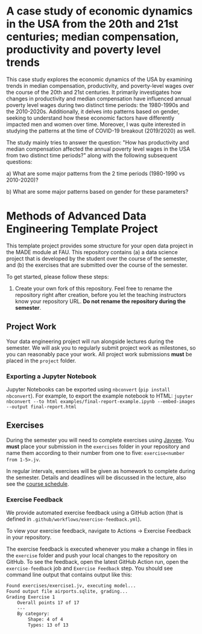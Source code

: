 # A case study of economic dynamics in the USA from the 20th and 21st centuries; median compensation, productivity and poverty level trends   
This case study explores the economic dynamics of the USA by examining trends in median compensation, productivity, and poverty-level wages over the course of the 20th and 21st centuries. It primarily investigates how changes in productivity and median compensation have influenced annual poverty level wages during two distinct time periods: the 1980-1990s and the 2010-2020s. Additionally, it delves into patterns based on gender, seeking to understand how these economic factors have differently impacted men and women over time. Moreover, I was quite interested in studying the patterns at the time of COVID-19 breakout (2019/2020) as well. 

The study mainly tries to answer the question: "How has productivity and median compensation affected the annual poverty level wages in the USA from two distinct time periods?" along with the following subsequent questions: 

a) What are some major patterns from the 2 time periods (1980-1990 vs 2010-2020)? 

b) What are some major patterns based on gender for these parameters? 

# Methods of Advanced Data Engineering Template Project

This template project provides some structure for your open data project in the MADE module at FAU.
This repository contains (a) a data science project that is developed by the student over the course of the semester, and (b) the exercises that are submitted over the course of the semester.

To get started, please follow these steps:
1. Create your own fork of this repository. Feel free to rename the repository right after creation, before you let the teaching instructors know your repository URL. **Do not rename the repository during the semester**.

## Project Work
Your data engineering project will run alongside lectures during the semester. We will ask you to regularly submit project work as milestones, so you can reasonably pace your work. All project work submissions **must** be placed in the `project` folder.

### Exporting a Jupyter Notebook
Jupyter Notebooks can be exported using `nbconvert` (`pip install nbconvert`). For example, to export the example notebook to HTML: `jupyter nbconvert --to html examples/final-report-example.ipynb --embed-images --output final-report.html`


## Exercises
During the semester you will need to complete exercises using [Jayvee](https://github.com/jvalue/jayvee). You **must** place your submission in the `exercises` folder in your repository and name them according to their number from one to five: `exercise<number from 1-5>.jv`.

In regular intervals, exercises will be given as homework to complete during the semester. Details and deadlines will be discussed in the lecture, also see the [course schedule](https://made.uni1.de/).

### Exercise Feedback
We provide automated exercise feedback using a GitHub action (that is defined in `.github/workflows/exercise-feedback.yml`). 

To view your exercise feedback, navigate to Actions → Exercise Feedback in your repository.

The exercise feedback is executed whenever you make a change in files in the `exercise` folder and push your local changes to the repository on GitHub. To see the feedback, open the latest GitHub Action run, open the `exercise-feedback` job and `Exercise Feedback` step. You should see command line output that contains output like this:

```sh
Found exercises/exercise1.jv, executing model...
Found output file airports.sqlite, grading...
Grading Exercise 1
	Overall points 17 of 17
	---
	By category:
		Shape: 4 of 4
		Types: 13 of 13
```

